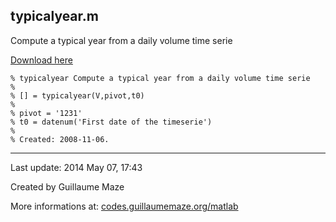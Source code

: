 ## typicalyear.m ##
Compute a typical year from a daily volume time serie

[Download here](http://guillaumemaze.googlecode.com/svn/trunk/matlab/codes/geophysic/typicalyear.m)

```
% typicalyear Compute a typical year from a daily volume time serie
%
% [] = typicalyear(V,pivot,t0)
% 
% pivot = '1231'
% t0 = datenum('First date of the timeserie')
%
% Created: 2008-11-06.
```

---

Last update: 2014 May 07, 17:43

Created by Guillaume Maze

More informations at: [codes.guillaumemaze.org/matlab](http://codes.guillaumemaze.org/matlab)
